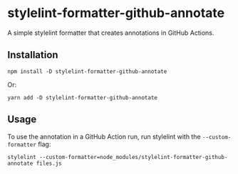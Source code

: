 # stylelint-formatter-github-annotate

A simple stylelint formatter that creates annotations in GitHub Actions.

## Installation

```
npm install -D stylelint-formatter-github-annotate
```
Or:
```
yarn add -D stylelint-formatter-github-annotate
```

## Usage

To use the annotation in a GitHub Action run, run stylelint with the `--custom-formatter` flag:
```
stylelint --custom-formatter=node_modules/stylelint-formatter-github-annotate files.js
```
